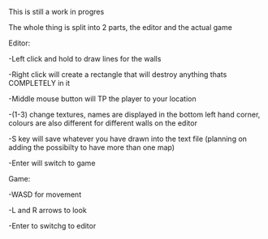 This is still a work in progres

The whole thing is split into 2 parts, the editor and the actual game 

Editor:

-Left click and hold to draw lines for the walls

-Right click will create a rectangle that will destroy anything thats COMPLETELY in it

-Middle mouse button will TP the player to your location

-(1-3) change textures, names are displayed in the bottom left hand corner, colours are also different for different walls on the editor

-S key will save whatever you have drawn into the text file (planning on adding the possibilty to have more than one map)

-Enter will switch to game

Game:

-WASD for movement

-L and R arrows to look

-Enter to switchg to editor
